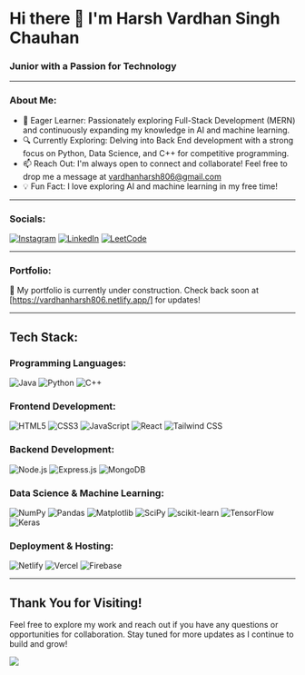 # Hi there 👋 I'm Harsh Vardhan Singh Chauhan

### Junior with a Passion for Technology

---

### About Me:
- 🌱 Eager Learner: Passionately exploring Full-Stack Development (MERN) and continuously expanding my knowledge in AI and machine learning.
- 🔍 Currently Exploring: Delving into Back End development with a strong focus on Python, Data Science, and C++ for competitive programming.
- 📫 Reach Out: I'm always open to connect and collaborate! Feel free to drop me a message at [vardhanharsh806@gmail.com](mailto:vardhanharsh806@gmail.com)
- 💡 Fun Fact: I love exploring AI and machine learning in my free time!

---

### Socials:
[![Instagram](https://img.shields.io/badge/-Instagram-E4405F?style=flat-square&logo=instagram&logoColor=white)](https://www.instagram.com/real_vardhan/)
[![LinkedIn](https://img.shields.io/badge/-LinkedIn-0077B5?style=flat-square&logo=linkedin&logoColor=white)](https://www.linkedin.com/in/harsh-vardhan-singh-chauhan-7a7b7c/)
[![LeetCode](https://img.shields.io/badge/LeetCode-FFA116?style=for-the-badge&logo=leetcode&logoColor=black)](https://leetcode.com/u/Anthemskitzzy/)

---

### Portfolio:
🔨 My portfolio is currently under construction. Check back soon at [https://vardhanharsh806.netlify.app/] for updates!

---

## Tech Stack:

### Programming Languages:
![Java](https://img.shields.io/badge/Java-ED8B00?style=for-the-badge&logo=java&logoColor=white)
![Python](https://img.shields.io/badge/Python-3776AB?style=for-the-badge&logo=python&logoColor=white)
![C++](https://img.shields.io/badge/C%2B%2B-00599C?style=for-the-badge&logo=c%2B%2B&logoColor=white)

### Frontend Development:
![HTML5](https://img.shields.io/badge/HTML5-E34F26?style=for-the-badge&logo=html5&logoColor=white)
![CSS3](https://img.shields.io/badge/CSS3-1572B6?style=for-the-badge&logo=css3&logoColor=white)
![JavaScript](https://img.shields.io/badge/JavaScript-F7DF1E?style=for-the-badge&logo=javascript&logoColor=black)
![React](https://img.shields.io/badge/React-20232A?style=for-the-badge&logo=react&logoColor=61DAFB)
![Tailwind CSS](https://img.shields.io/badge/Tailwind_CSS-38B2AC?style=for-the-badge&logo=tailwind-css&logoColor=white)

### Backend Development:
![Node.js](https://img.shields.io/badge/Node.js-43853D?style=for-the-badge&logo=node-dot-js&logoColor=white)
![Express.js](https://img.shields.io/badge/Express.js-404D59?style=for-the-badge)
![MongoDB](https://img.shields.io/badge/MongoDB-4EA94B?style=for-the-badge&logo=mongodb&logoColor=white)

### Data Science & Machine Learning:
![NumPy](https://img.shields.io/badge/NumPy-013243?style=for-the-badge&logo=numpy&logoColor=white)
![Pandas](https://img.shields.io/badge/Pandas-150458?style=for-the-badge&logo=pandas&logoColor=white)
![Matplotlib](https://img.shields.io/badge/Matplotlib-2C5F2D?style=for-the-badge&logo=matplotlib&logoColor=white)
![SciPy](https://img.shields.io/badge/SciPy-8CAAE6?style=for-the-badge&logo=scipy&logoColor=white)
![scikit-learn](https://img.shields.io/badge/scikit--learn-F7931E?style=for-the-badge&logo=scikit-learn&logoColor=white)
![TensorFlow](https://img.shields.io/badge/TensorFlow-FF6F00?style=for-the-badge&logo=tensorflow&logoColor=white)
![Keras](https://img.shields.io/badge/Keras-D00000?style=for-the-badge&logo=keras&logoColor=white)

### Deployment & Hosting:
![Netlify](https://img.shields.io/badge/Netlify-00C7B7?style=for-the-badge&logo=netlify&logoColor=white)
![Vercel](https://img.shields.io/badge/Vercel-000000?style=for-the-badge&logo=vercel&logoColor=white)
![Firebase](https://img.shields.io/badge/Firebase-FFCA28?style=for-the-badge&logo=firebase&logoColor=white)

---

## Thank You for Visiting!
Feel free to explore my work and reach out if you have any questions or opportunities for collaboration. Stay tuned for more updates as I continue to build and grow!

[![](https://visitcount.itsvg.in/api?id=Vardhan-Harsh07&label=Profile%20Views&icon=1&pretty=false)](https://visitcount.itsvg.in)
